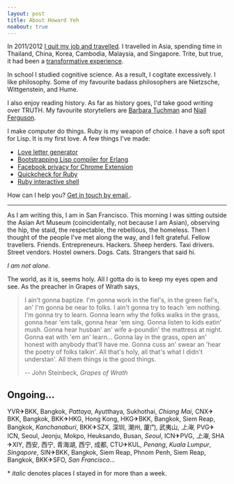 ```yaml
---
layout: post
title: About Howard Yeh
noabout: true
---
```


In 2011/2012 [I quit my job and
travelled](/writings/2011/09/19/from-the-office-to-travelling-the-world.html). I
travelled in Asia, spending time in Thailand, China, Korea, Cambodia, Malaysia,
and Singapore. Trite, but true, it had been a [transformative
experience](/writings/2011/08/24/travelling-is-slow-suicide.html).

In school I studied cognitive science. As a result, I cogitate excessively. I
like philosophy. Some of my favourite badass philosophers are Nietzsche,
Wittgenstein, and Hume.

I also enjoy reading history. As far as history goes, I'd take good writing over
TRUTH. My favourite storytellers are <a href="http://www.amazon.com/gp/search?ie=UTF8&keywords=barbara%20tuchman&tag=metacircus-20&index=books&linkCode=ur2&camp=1789&creative=9325">Barbara Tuchman</a> and <a href="http://www.amazon.com/s?ie=UTF8&x=0&ref_=nb_sb_ss_i_0_4&y=0&field-keywords=niall%20ferguson&url=search-alias%3Dstripbooks&sprefix=nial&_encoding=UTF8&tag=metacircus-20&linkCode=ur2&camp=1789&creative=390957">Niall Ferguson</a>.


I make computer do things. Ruby is my weapon of choice. I have a soft spot for
Lisp. It is my first love. A few things I've made:

+ [Love letter generator](/hacking/2009/04/15/rant-lovely.html)
+ [Bootstrapping Lisp compiler for Erlang](https://github.com/hayeah/serl)
+ [Facebook privacy for Chrome Extension](http://getfaceoff.com)
+ [Quickcheck for Ruby](https://github.com/hayeah/rantly)
+ [Ruby interactive shell](https://github.com/hayeah/rubish)

How can I help you? <a href="mailto:howard@metacircus.com"> Get in touch by email </a>.

<hr/>

As I am writing this, I am in San Francisco. This morning I was sitting outside
the Asian Art Museum (coincidentally, not because I am Asian), observing the
hip, the staid, the respectable, the rebellious, the homeless. Then I thought of
the people I've met along the way, and I felt grateful. Fellow
travellers. Friends. Entrepreneurs. Hackers. Sheep herders. Taxi drivers. Street
vendors. Hostel owners. Dogs. Cats. Strangers that said hi.

_I am not alone._

The world, as it is, seems holy. All I gotta do is to keep my eyes open and
see. As the preacher in Grapes of Wrath says,

> I ain't gonna baptize. I'm gonna work in the fiel's, in the green fiel's, an' I'm gonna be near to folks. I ain't gonna try to teach 'em nothing. I'm gonna try to learn. Gonna learn why the folks walks in the grass, gonna hear 'em talk, gonna hear 'em sing. Gonna listen to kids eatin' mush. Gonna hear husban' an' wife a-poundin' the mattress at night. Gonna eat with 'em an' learn...  Gonna lay in the grass, open an' honest with anybody that'll have me. Gonna cuss an' swear an 'hear the poetry of folks talkin'. All that's holy, all that's what I didn't understan'. All them things is the good things.
>
> -- John Steinbeck,  _Grapes of Wrath_

## Ongoing...

YVR&#x2708;BKK, Bangkok, _Pattaya_, Ayutthaya, Sukhothai, _Chiang Mai_,
CNX&#x2708;BKK, Bangkok, BKK&#x2708;HKG, Hong Kong, HKG&#x2708;BKK, Bangkok, Siem Reap, Bangkok,
_Kanchanaburi_, BKK&#x2708;SZX, 深圳, 潮州, 厦门, 武夷山, _上海_, PVG&#x2708;ICN,
Seoul, Jeonju, Mokpo, Heuksando, Busan, _Seoul_, ICN&#x2708;PVG, _上海_,
SHA&#x2708;XIY, 西安, 西宁, 青海湖, 西宁, 成都, CTU&#x2708;KUL, _Penang_, _Kuala Lumpur_,
_Singapore_, SIN&#x2708;BKK, Bangkok, Siem Reap, Phnom Penh, Siem Reap, Bangkok,
BKK&#x2708;SFO, _San Francisco_...

\* _italic_ denotes places I stayed in for more than a week.
